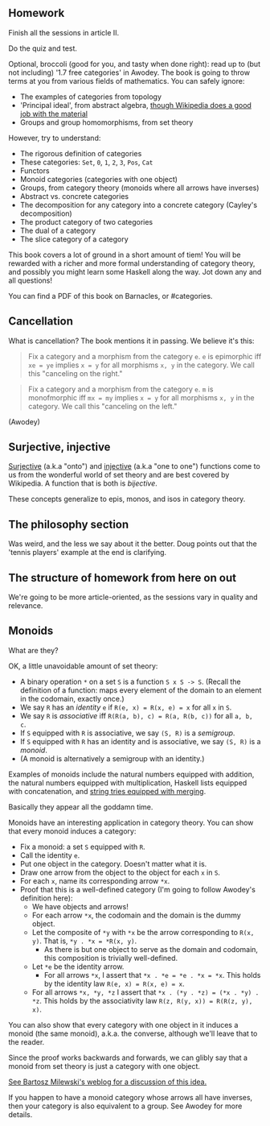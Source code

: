 ## Homework

Finish all the sessions in article II.

Do the quiz and test.

Optional, broccoli (good for you, and tasty when done right): read up to (but not including) '1.7 free categories' in Awodey. The book is going to throw terms at you from various fields of mathematics. You can safely ignore:

* The examples of categories from topology
* 'Principal ideal', from abstract algebra, [though Wikipedia does a good job with the material](https://en.wikipedia.org/wiki/Principal_ideal)
* Groups and group homomorphisms, from set theory

However, try to understand:

* The rigorous definition of categories
* These categories: `Set`, `0`, `1`, `2`, `3`, `Pos`, `Cat`
* Functors
* Monoid categories (categories with one object)
* Groups, from category theory (monoids where all arrows have inverses)
* Abstract vs. concrete categories
* The decomposition for any category into a concrete category (Cayley's decomposition)
* The product category of two categories
* The dual of a category
* The slice category of a category

This book covers a lot of ground in a short amount of tiem! You will be rewarded with a richer and more formal understanding of category theory, and possibly you might learn some Haskell along the way. Jot down any and all questions!

You can find a PDF of this book on Barnacles, or #categories.

## Cancellation

What is cancellation? The book mentions it in passing. We believe it's this:

> Fix a category and a morphism from the category `e`. `e` is epimorphic iff `xe = ye` implies `x = y` for all morphisms `x, y` in the category. We call this "canceling on the right."

> Fix a category and a morphism from the category `e`. `m` is monofmorphic iff `mx = my` implies `x = y` for all morphisms `x, y` in the category. We call this "canceling on the left."

(Awodey)

## Surjective, injective

[Surjective](https://en.wikipedia.org/wiki/Surjective_function) (a.k.a "onto") and [injective](https://en.wikipedia.org/wiki/Injective_function) (a.k.a "one to one") functions come to us from the wonderful world of set theory and are best covered by Wikipedia. A function that is both is _bijective_.

These concepts generalize to epis, monos, and isos in category theory.

## The philosophy section

Was weird, and the less we say about it the better. Doug points out that the 'tennis players' example at the end is clarifying.

## The structure of homework from here on out

We're going to be more article-oriented, as the sessions vary in quality and relevance.

## Monoids

What are they?

OK, a little unavoidable amount of set theory:

* A binary operation `*` on a set `S` is a function `S x S -> S`. (Recall the definition of a function: maps every element of the domain to an element in the codomain, exactly once.)
* We say `R` has an _identity_ `e` if `R(e, x) = R(x, e) = x` for all `x` in `S`.
* We say `R` is _associative_ iff `R(R(a, b), c) = R(a, R(b, c))` for all `a, b, c`.
* If `S` equipped with `R` is associative, we say `(S, R)` is a _semigroup_.
* If `S` equipped with `R` has an identity and is associative, we say `(S, R)` is a _monoid_.
* (A monoid is alternatively a semigroup with an identity.)

Examples of monoids include the natural numbers equipped with addition, the natural numbers equipped with multiplication, Haskell lists equipped with concatenation, and [string tries equipped with merging](https://hackage.haskell.org/package/bytestring-trie-0.2.4/docs/Data-Trie.html).

Basically they appear all the goddamn time.

Monoids have an interesting application in category theory. You can show that every monoid induces a category:

* Fix a monoid: a set `S` equipped with `R`.
* Call the identity `e`.
* Put one object in the category. Doesn't matter what it is.
* Draw one arrow from the object to the object for each `x` in `S`.
* For each `x`, name its corresponding arrow `*x`.
* Proof that this is a well-defined category (I'm going to follow Awodey's definition here):
  * We have objects and arrows!
  * For each arrow `*x`, the codomain and the domain is the dummy object.
  * Let the composite of `*y` with `*x` be the arrow corresponding to `R(x, y)`. That is, `*y . *x = *R(x, y)`.
    * As there is but one object to serve as the domain and codomain, this composition is trivially well-defined.
  * Let `*e` be the identity arrow.
    * For all arrows `*x`, I assert that `*x . *e = *e . *x = *x`. This holds by the identity law `R(e, x) = R(x, e) = x`.
  * For all arrows `*x, *y, *z` I assert that `*x . (*y . *z) = (*x . *y) . *z`. This holds by the associativity law `R(z, R(y, x)) = R(R(z, y), x)`.

You can also show that every category with one object in it induces a monoid (the same monoid), a.k.a. the converse, although we'll leave that to the reader.

Since the proof works backwards and forwards, we can glibly say that a monoid from set theory is just a category with one object.

[See Bartosz Milewski's weblog for a discussion of this idea.](http://bartoszmilewski.com/2014/12/05/categories-great-and-small/)

If you happen to have a monoid category whose arrows all have inverses, then your category is also equivalent to a group. See Awodey for more details.
